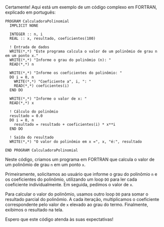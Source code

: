 Certamente! Aqui está um exemplo de um código complexo em FORTRAN, explicado em português:

```
PROGRAM CalculadoraPolinomial
  IMPLICIT NONE

  INTEGER :: n, i
  REAL :: x, resultado, coeficientes(100)

  ! Entrada de dados
  WRITE(*,*) "Este programa calcula o valor de um polinômio de grau n em um ponto x."
  WRITE(*,*) "Informe o grau do polinômio (n): "
  READ(*,*) n

  WRITE(*,*) "Informe os coeficientes do polinômio: "
  DO i = 0, n
    WRITE(*,*) "Coeficiente a", i, ": "
    READ(*,*) coeficientes(i)
  END DO

  WRITE(*,*) "Informe o valor de x: "
  READ(*,*) x

  ! Cálculo do polinômio
  resultado = 0.0
  DO i = 0, n
    resultado = resultado + coeficientes(i) * x**i
  END DO

  ! Saída do resultado
  WRITE(*,*) "O valor do polinômio em x =", x, "é:", resultado

END PROGRAM CalculadoraPolinomial
```

Neste código, criamos um programa em FORTRAN que calcula o valor de um polinômio de grau `n` em um ponto `x`. 

Primeiramente, solicitamos ao usuário que informe o grau do polinômio `n` e os coeficientes do polinômio, utilizando um loop `DO` para ler cada coeficiente individualmente. Em seguida, pedimos o valor de `x`.

Para calcular o valor do polinômio, usamos outro loop `DO` para somar o resultado parcial do polinômio. A cada iteração, multiplicamos o coeficiente correspondente pelo valor de `x` elevado ao grau do termo. Finalmente, exibimos o resultado na tela.

Espero que este código atenda às suas expectativas!